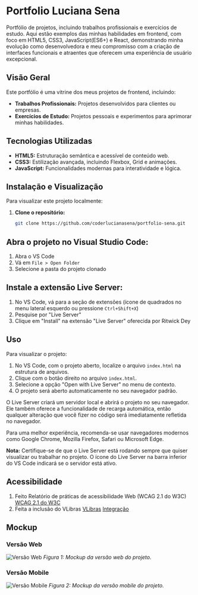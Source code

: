 # Portfolio Luciana Sena
Portfólio de projetos, incluindo trabalhos profissionais e exercícios de estudo. Aqui estão exemplos das minhas habilidades em frontend, com foco em HTML5, CSS3, JavaScript(ES6+) e React, demonstrando minha evolução como desenvolvedora e meu compromisso com a criação de interfaces funcionais e atraentes que oferecem uma experiência de usuário excepcional.

## Visão Geral

Este portfólio é uma vitrine dos meus projetos de frontend, incluindo:

- **Trabalhos Profissionais:** Projetos desenvolvidos para clientes ou empresas.
- **Exercícios de Estudo:** Projetos pessoais e experimentos para aprimorar minhas habilidades.

## Tecnologias Utilizadas

- **HTML5:** Estruturação semântica e acessível de conteúdo web.
- **CSS3:** Estilização avançada, incluindo Flexbox, Grid e animações.
- **JavaScript:** Funcionalidades modernas para interatividade e lógica.

## Instalação e Visualização

Para visualizar este projeto localmente:

1. **Clone o repositório:**
   ```bash
   git clone https://github.com/coderlucianasena/portfolio-sena.git

## Abra o projeto no Visual Studio Code:

1. Abra o VS Code
2. Vá em `File > Open Folder`
3. Selecione a pasta do projeto clonado

## Instale a extensão Live Server:

1. No VS Code, vá para a seção de extensões (ícone de quadrados no menu lateral esquerdo ou pressione `Ctrl+Shift+X`)
2. Pesquise por "Live Server"
3. Clique em "Install" na extensão "Live Server" oferecida por Ritwick Dey

## Uso

Para visualizar o projeto:

1. No VS Code, com o projeto aberto, localize o arquivo `index.html` na estrutura de arquivos.
2. Clique com o botão direito no arquivo `index.html`.
3. Selecione a opção "Open with Live Server" no menu de contexto.
4. O projeto será aberto automaticamente no seu navegador padrão.

O Live Server criará um servidor local e abrirá o projeto no seu navegador. Ele também oferece a funcionalidade de recarga automática, então qualquer alteração que você fizer no código será imediatamente refletida no navegador.

Para uma melhor experiência, recomenda-se usar navegadores modernos como Google Chrome, Mozilla Firefox, Safari ou Microsoft Edge.

**Nota:** Certifique-se de que o Live Server está rodando sempre que quiser visualizar ou trabalhar no projeto. O ícone do Live Server na barra inferior do VS Code indicará se o servidor está ativo.

## Acessibilidade
1. Feito Relatório de práticas de acessibilidade Web (WCAG 2.1 do W3C) 
[WCAG 2.1 do W3C](https://accessmonitor.acessibilidade.gov.pt)
2. Feita a inclusão do VLibras
[VLibras](https://www.gov.br/governodigital/pt-br/acessibilidade-e-usuario/vlibras)
[Integração](https://vlibras.gov.br/doc/widget/installation/webpageintegration.html?_ga=2.205222480.1595640842.1682445746-816840059.1655413110)

## Mockup

### Versão Web
![Versão Web](imagens/logo.png)
*Figura 1: Mockup da versão web do projeto.*

### Versão Mobile
![Versão Mobile](imagens/logo.png)
*Figura 2: Mockup da versão mobile do projeto.*